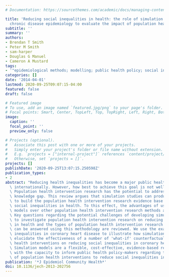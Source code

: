 ```yaml
---
# Documentation: https://sourcethemes.com/academic/docs/managing-content/

title: 'Reducing social inequalities in health: the role of simulation modelling in
  chronic disease epidemiology to evaluate the impact of population health interventions'
subtitle: ''
summary: ''
authors:
- Brendan T Smith
- Peter M Smith
- sam-harper
- Douglas G Manuel
- Cameron A Mustard
tags:
- '"epidemiological methods; modelling; public health policy; social inequalities"'
categories: []
date: '2014-04-01'
lastmod: 2020-09-25T09:07:15-04:00
featured: false
draft: false

# Featured image
# To use, add an image named `featured.jpg/png` to your page's folder.
# Focal points: Smart, Center, TopLeft, Top, TopRight, Left, Right, BottomLeft, Bottom, BottomRight.
image:
  caption: ''
  focal_point: ''
  preview_only: false

# Projects (optional).
#   Associate this post with one or more of your projects.
#   Simply enter your project's folder or file name without extension.
#   E.g. `projects = ["internal-project"]` references `content/project/deep-learning/index.md`.
#   Otherwise, set `projects = []`.
projects: []
publishDate: '2020-09-25T13:07:15.250598Z'
publication_types:
- 2
abstract: "Reducing health inequalities has become a major public health priority\
  \ internationally. However, how best to achieve this goal is not well understood.\
  \ Population health intervention research has the potential to address some of this\
  \ knowledge gap. This review argues that simulation studies can produce unique evidence\
  \ to build the population health intervention research evidence base on reducing\
  \ social inequalities in health. To this effect, the advantages of using simulation\
  \ models over other population health intervention research methods are discussed.\
  \ Key questions regarding the potential challenges of developing simulation models\
  \ to investigate population health intervention research on reducing social inequalities\
  \ in health and the types of population health intervention research questions that\
  \ can be answered using this methodology are reviewed. We use the example of social\
  \ inequalities in coronary heart disease to illustrate how simulation models can\
  \ elucidate the effectiveness of a number of 'what-if' counterfactual population\
  \ health interventions on reducing social inequalities in coronary heart disease.\
  \ Simulation models are a flexible, cost-effective, evidence-based research method\
  \ with the capacity to inform public health policy-makers regarding the implementation\
  \ of population health interventions to reduce social inequalities in health. "
publication: '*J Epidemiol Community Health*'
doi: 10.1136/jech-2013-202756
---
```

